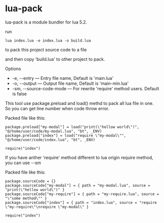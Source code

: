 # lua-pack

lua-pack is a module bundler for lua 5.2.

run
```
lua index.lua -e index.lua -o build.lua
```
to pack this project source code to a file

and then copy 'build.lua' to other project to pack.


Options

*  -e, --entry — Entry file name, Default is 'main.lua'
*  -o, --output — Output file name, Default is 'main-min.lua'
*  -sm, --source-code-mode — For rewrite 'require' method users. Default is false


This tool use package.preload and load() methd to pack all lua file in one.
So you can get line number when code throw error.


Packed file like this:
```
package.preload["my-modal"] = load("print(\"hellow world\")", "@/home/user/code/my-modal.lua", "bt", _ENV)
package.preload["index"] = load("require \"my-modal\"", "@/home/user/code/index.lua", "bt", _ENV)

require("index")
```
If you have anther 'require' method different to lua origin require method, you can use --sm

Packed file like this:
```
package.sourceCode = {}
package.sourceCode["my-modal"] = { path = "my-modal.lua", source = "print(\"hellow world\")" }
package.sourceCode["my-require"] = { path = "my-require.lua", source = "\"some method\"" }
package.sourceCode["index"] = { path = "index.lua", source = "require \"my-require\"\nrequire \"my-modal\" }

require("index")
```

